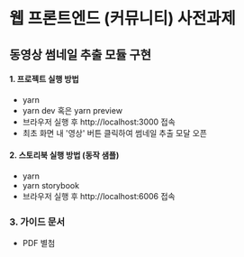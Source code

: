 # 웹 프론트엔드 (커뮤니티) 사전과제
## 동영상 썸네일 추출 모듈 구현

#### 1. 프로젝트 실행 방법
- yarn
- yarn dev 혹은 yarn preview
- 브라우저 실행 후 http://localhost:3000 접속
- 최초 화면 내 '영상' 버튼 클릭하여 썸네일 추출 모달 오픈

#### 2. 스토리북 실행 방법 (동작 샘플)
- yarn
- yarn storybook
- 브라우저 실행 후 http://localhost:6006 접속

### 3. 가이드 문서
- PDF 별첨

